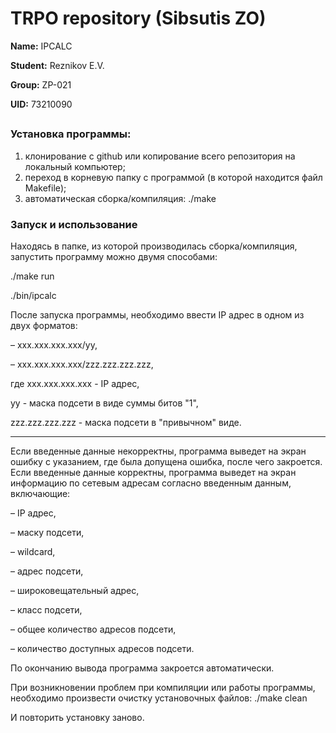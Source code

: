 # TRPO repository (Sibsutis ZO)

**Name:** IPCALC

**Student:** Reznikov E.V.

**Group:** ZP-021

**UID:** 73210090

##

### Установка программы:
1. клонирование с github или копирование всего репозитория на локальный компьютер;
2. переход в корневую папку с программой (в которой находится файл Makefile);
3. автоматическая сборка/компиляция:
./make

### Запуск и использование

Находясь в папке, из которой производилась сборка/компиляция, запустить программу можно двумя способами:

./make run

./bin/ipcalc

После запуска программы, необходимо ввести IP адрес в одном из двух форматов:

– xxx.xxx.xxx.xxx/yy,

– xxx.xxx.xxx.xxx/zzz.zzz.zzz.zzz,


где xxx.xxx.xxx.xxx - IP адрес,

yy - маска подсети в виде суммы битов "1",

zzz.zzz.zzz.zzz - маска подсети в "привычном" виде.

---

Если введенные данные некорректны, программа выведет на экран ошибку с указанием, где была допущена ошибка, после чего закроется.
Если введенные данные корректны, программа выведет на экран информацию по сетевым адресам согласно введенным данным, включающие:

– IP адрес,

– маску подсети,

– wildcard,

– адрес подсети,

– широковещательный адрес,

– класс подсети,

– общее количество адресов подсети,

– количество доступных адресов подсети.


По окончанию вывода программа закроется автоматически.

При возникновении проблем при компиляции или работы программы, необходимо произвести очистку установочных файлов:
./make clean

И повторить установку заново.
